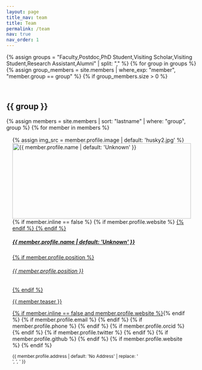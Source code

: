 ```yaml
---
layout: page
title_nav: team
title: Team
permalink: /team
nav: true
nav_order: 1
---
```


<style>
.team-member-image {
  width: 100%; 
  height: 200px; 
  object-fit: cover; 
  position: relative;
}
.team-member-image:hover {
    scale: 1.05;
    z-index: 1000;
    overflow: visible;
    object-fit: cover;
    transition: all 0.3s ease;
}
.card {
  margin: 1rem; 
  display: flex;
  flex-direction: column;
  height: 100%; 
}
.card-body {
  flex-grow: 1; 
}
</style>

{% assign groups = "Faculty,Postdoc,PhD Student,Visiting Scholar,Visiting Student,Research Assistant,Alumni" | split: "," %}
{% for group in groups %}
{% assign group_members = site.members | where_exp: "member", "member.group == group" %}
{% if group_members.size > 0 %}

<h2 style="padding-top: 30px;">{{ group }}</h2>
    {% assign members = site.members | sort: "lastname" | where: "group", group %}
    {% for member in members %}
<div class="card {% if member.inline == false %}hoverable{% endif %}" style="margin-bottom: 1rem;">
    <div class="row no-gutters">
        <div class="col-sm-4 col-md-3">
            {% assign img_src = member.profile.image | default: 'husky2.jpg' %}
            <img class="team-member-image" src="{{ '/assets/img/' | append: img_src | relative_url }}" alt="{{ member.profile.name | default: 'Unknown' }}" />
        </div>
        <div class="team col-sm-8 col-md-9">
            <div class="card-body">
                    {% if member.inline == false %}
                    {% if member.profile.website %}
                    <a href="{{ member.profile.website }}">
                    {% endif %}
                    {% endif %}
                    <h5 class="card-title">{{ member.profile.name | default: 'Unknown' }}</h5>
                    {% if member.profile.position %}<h6 class="card-subtitle mb-2 text-muted">{{ member.profile.position }}</h6>{% endif %}
                    <p class="card-text">
                        {{ member.teaser }}
                    </p>
                    {% if member.inline == false and member.profile.website %}</a>{% endif %}
                    {% if member.profile.email %}
                        <a href="mailto:{{ member.profile.email }}" class="card-link"><i class="fas fa-envelope"></i></a>
                    {% endif %}
                    {% if member.profile.phone %}
                        <a href="tel:{{ member.profile.phone }}" class="card-link"><i class="fas fa-phone"></i></a>
                    {% endif %}
                    {% if member.profile.orcid %}
                        <a href="https://orcid.org/{{ member.profile.orcid }}" class="card-link" target="_blank"><i class="fab fa-orcid"></i></a>
                    {% endif %}
                    {% if member.profile.twitter %}
                        <a href="https://twitter.com/{{ member.profile.twitter }}" class="card-link" target="_blank"><i class="fab fa-twitter"></i></a>
                    {% endif %}
                    {% if member.profile.github %}
                        <a href="https://github.com/{{ member.profile.github }}" class="card-link" target="_blank"><i class="fab fa-github"></i></a>
                    {% endif %}
                    {% if member.profile.website %}
                        <a href="{{ member.profile.website }}" class="card-link" target="_blank"><i class="fas fa-globe"></i></a>
                    {% endif %}
                    <p class="card-text">
                        <small class="test-muted"><i class="fas fa-thumbtack"></i> {{ member.profile.address | default: 'No Address' | replace: '<br />', ', ' }}</small>
                    </p>
                </div>
        </div>
    </div>
</div>
    {% endfor %}
{% endif %}
{% endfor %}
